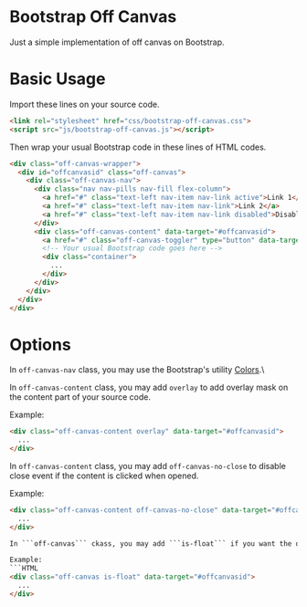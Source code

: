 # Bootstrap Off Canvas
Just a simple implementation of off canvas on Bootstrap.
# Basic Usage
Import these lines on your source code.
```html
<link rel="stylesheet" href="css/bootstrap-off-canvas.css">
<script src="js/bootstrap-off-canvas.js"></script>
```
Then wrap your usual Bootstrap code in these lines of HTML codes.
```html
<div class="off-canvas-wrapper">
  <div id="offcanvasid" class="off-canvas">
    <div class="off-canvas-nav">
      <div class="nav nav-pills nav-fill flex-column">
        <a href="#" class="text-left nav-item nav-link active">Link 1</a>
        <a href="#" class="text-left nav-item nav-link">Link 2</a>
        <a href="#" class="text-left nav-item nav-link disabled">Disabled Link</a>
      </div>
      <div class="off-canvas-content" data-target="#offcanvasid">
        <a href="#" class="off-canvas-toggler" type="button" data-target="#offcanvasid" aria-controls="offcanvasSupportedContent" aria-expanded="false" aria-label="Toggle off canvas menu">Toggle off canvas</a>
        <!-- Your usual Bootstrap code goes here -->
        <div class="container">
          ...
        </div>
      </div>
    </div>
  </div>
</div>
```
# Options

In ```off-canvas-nav``` class, you may use the Bootstrap's utility [Colors](https://getbootstrap.com/docs/4.3/utilities/colors/).\

In ```off-canvas-content``` class, you may add ```overlay``` to add overlay mask on the content part of your source code.

Example:
```HTML
<div class="off-canvas-content overlay" data-target="#offcanvasid">
  ...
</div>
```

In ```off-canvas-content``` class, you may add ```off-canvas-no-close``` to disable close event if the content is clicked when opened.

Example:
```HTML
<div class="off-canvas-content off-canvas-no-close" data-target="#offcanvasid">
  ...
</div>

In ```off-canvas``` ckass, you may add ```is-float``` if you want the off-canvas to not push the entire content.

Example:
```HTML
<div class="off-canvas is-float" data-target="#offcanvasid">
  ...
</div>
